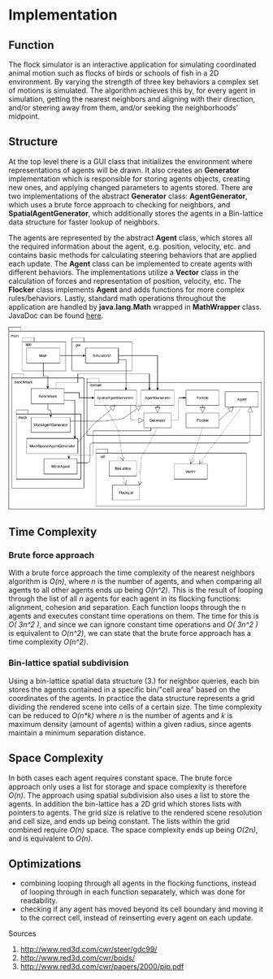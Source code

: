 # Implementation

## Function

The flock simulator is an interactive application for simulating coordinated animal motion such as flocks of birds or schools of fish in a 2D environment. By varying the strength of three key behaviors a complex set of motions is simulated. The algorithm achieves this by, for every agent in simulation, getting the nearest neighbors and aligning with their direction, and/or steering away from them, and/or seeking the neighborhoods’ midpoint.

## Structure

At the top level there is a GUI class that initializes the environment where representations of agents will be drawn. It also creates an __Generator__ implementation which is responsible for storing agents objects, creating new ones, and applying changed parameters to agents stored. There are two implementations of the abstract __Generator__ class: __AgentGenerator__, which uses a brute force approach to checking for neighbors, and __SpatialAgentGenerator__, which additionally stores the agents in a Bin-lattice data structure for faster lookup of neighbors. 

The agents are represented by the abstract __Agent__ class, which stores all the required information about the agent, e.g. position, velocity, etc. and contains basic methods for calculating steering behaviors that are applied each update. The __Agent__ class can be implemented to create agents with different behaviors. The implementations utilize a __Vector__ class in the calculation of forces and representation of position, velocity, etc. The __Flocker__ class implements __Agent__ and adds functions for more complex rules/behaviors. Lastly, standard math operations throughout the application are handled by __java.lang.Math__ wrapped in __MathWrapper__ class. JavaDoc can be found [here](https://github.com/stadibo/FlockSimulator/tree/master/documentation/JavaDoc/apidocs).

![alt text](https://raw.githubusercontent.com/stadibo/FlockSimulator/master/documentation/img/FlockSimulatorStructure.png "Structure diagram")

## Time Complexity
### Brute force approach
With a brute force approach the time complexity of the nearest neighbors algorithm is _O(n)_, where _n_ is the number of agents, and when comparing all agents to all other agents ends up being _O(n^2)_. This is the result of looping through the list of all _n_ agents for each agent in its flocking functions: alignment, cohesion and separation. Each function loops through the n agents and executes constant time operations on them. The time for this is _O( 3n^2 )_, and since we can ignore constant time operations and _O( 3n^2 )_ is equivalent to _O(n^2)_, we can state that the brute force approach has a time complexity _O(n^2)_.


### Bin-lattice spatial subdivision
Using a bin-lattice spatial data structure (3.) for neighbor queries, each bin stores the agents contained in a specific bin/"cell area" based on the coordinates of the agents. In practice the data structure represents a grid dividing the rendered scene into cells of a certain size. The time complexity can be reduced to _O(n*k)_ where _n_ is the number of agents and _k_ is maximum density (amount of agents) within a given radius, since agents maintain a minimum separation distance.

## Space Complexity
In both cases each agent requires constant space. The brute force approach only uses a list for storage and space complexity is therefore _O(n)_. The approach using spatial subdivision also uses a list to store the agents. In addition the bin-lattice has a 2D grid which stores lists with pointers to agents. The grid size is relative to the rendered scene resolution and cell size, and ends up being constant. The lists within the grid combined require _O(n)_ space. The space complexity ends up being _O(2n)_, and is equivalent to _O(n)_.

## Optimizations
* combining looping through all agents in the flocking functions, instead of looping through in each function separately, which was done for readability.
* checking if any agent has moved beyond its cell boundary and moving it to the correct cell, instead of reinserting every agent on each update.

Sources
1. http://www.red3d.com/cwr/steer/gdc99/
2. http://www.red3d.com/cwr/boids/
3. http://www.red3d.com/cwr/papers/2000/pip.pdf
